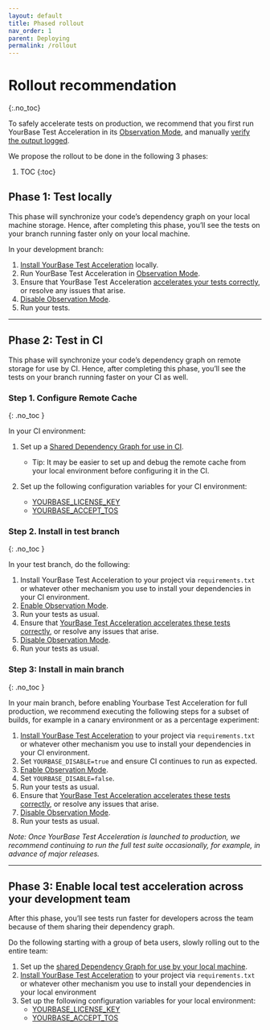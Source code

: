 ```yaml
---
layout: default
title: Phased rollout
nav_order: 1
parent: Deploying
permalink: /rollout
---
```


# Rollout recommendation
{:.no_toc}

To safely accelerate tests on production, we recommend that you first run YourBase Test Acceleration in its [Observation Mode](advanced-usage/verify-results.md), and manually [verify the output logged](advanced-usage/verify-results.md#verification-steps).

We propose the rollout to be done in the following 3 phases:

1. TOC
{:toc}

## Phase 1: Test locally
This phase will synchronize your code’s dependency graph on your local machine storage. Hence, after completing this phase, you’ll see the tests on your branch running faster only on your local machine.

In your development branch:

1. [Install YourBase Test Acceleration](install.md) locally. 
2. Run YourBase Test Acceleration in [Observation Mode](advanced-usage/verify-results.md).
3. Ensure that YourBase Test Acceleration [accelerates your tests correctly](advanced-usage/verify-results.md#verification-steps), or resolve any issues that arise.
4. [Disable Observation Mode](../environment-variables.md#yourbase_observation_mode).
5. Run your tests. 

---

## Phase 2: Test in CI
This phase will synchronize your code’s dependency graph on remote storage for use by CI. Hence, after completing this phase, you’ll see the tests on your branch running faster on your CI as well.

### Step 1. Configure Remote Cache 
{: .no_toc }

In your CI environment:
   1. Set up a [Shared Dependency Graph for use in CI](advanced-usage/accelerate-tests-in-ci.md).
   
      - Tip: It may be easier to set up and debug the remote cache from your local environment before configuring it in the CI.
   
   2. Set up the following configuration variables for your CI environment:
      - [YOURBASE_LICENSE_KEY](../environment-variables.md#yourbase_license_key)
      - [YOURBASE_ACCEPT_TOS](../environment-variables.md#yourbase_accept_tos)

### Step 2. Install in test branch
{: .no_toc }

In your test branch, do the following:
   1. Install YourBase Test Acceleration to your project via `requirements.txt` or whatever other mechanism you use to install your dependencies in your CI environment.
   2. [Enable Observation Mode]((../environment-variables.md#yourbase_observation_mode)).
   3. Run your tests as usual.
   4. Ensure that [YourBase Test Acceleration accelerates these tests correctly](advanced-usage/verify-results.md#verification-steps), or resolve any issues that arise.
   5. [Disable Observation Mode]((../environment-variables.md#yourbase_observation_mode)).
   6. Run your tests as usual.


### Step 3: Install in main branch
{: .no_toc }

In your main branch, before enabling Yourbase Test Acceleration for full production, we recommend executing the following steps for a subset of builds, for example in a canary environment or as a percentage experiment:

   1. [Install YourBase Test Acceleration](../install.md) to your project via `requirements.txt` or whatever other mechanism you use to install your dependencies in your CI environment.
   2. Set `YOURBASE_DISABLE=true` and ensure CI continues to run as expected. 
   3. [Enable Observation Mode]((../environment-variables.md#yourbase_observation_mode)).
   4. Set `YOURBASE_DISABLE=false`. 
   5. Run your tests as usual. 
   6. Ensure that [YourBase Test Acceleration accelerates these tests correctly](advanced-usage/verify-results.md#verification-steps), or resolve any issues that arise. 
   7. [Disable Observation Mode]((../environment-variables.md#yourbase_observation_mode)).
   8. Run your tests as usual.


_Note: Once YourBase Test Acceleration is launched to production, we recommend continuing to run the full test suite occasionally, for example, in advance of major releases._

---

## Phase 3: Enable local test acceleration across your development team
After this phase, you’ll see tests run faster for developers across the team because of them sharing their dependency graph.

Do the following starting with a group of beta users, slowly rolling out to the entire team: 
1. Set up the [shared Dependency Graph for use by your local machine](advanced-usage/accelerate-tests-across-developers.md).
2. [Install YourBase Test Acceleration](../install.md) to your project via `requirements.txt` or whatever other mechanism you use to install your dependencies in your local environment
3. Set up the following configuration variables for your local environment: 
   - [YOURBASE_LICENSE_KEY](../environment-variables.md#yourbase_license_key)
   - [YOURBASE_ACCEPT_TOS](../environment-variables.md#yourbase_accept_tos)
